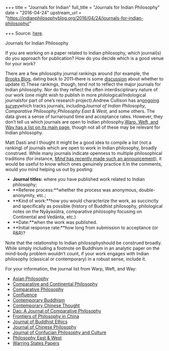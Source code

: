 +++
title = "Journals for Indian"
full_title = "Journals for Indian Philosophy"
date = "2016-04-24"
upstream_url = "https://indianphilosophyblog.org/2016/04/24/journals-for-indian-philosophy/"

+++
Source: [here](https://indianphilosophyblog.org/2016/04/24/journals-for-indian-philosophy/).

Journals for Indian Philosophy

If you are working on a paper related to Indian philosophy, which
journal(s) do you approach for publication? How do you decide which is a
good venue for your work?

There are a few philosophy journal rankings around (for example, the
[Brooks
Blog](http://the-brooks-blog.blogspot.sg/2011/09/journal-rankings-for-philosophy_29.html),
dating back to 2011–there is some
[discussion](http://dailynous.com/2015/08/03/journal-rankings-useful-guest-post-by-thom-brooks/)
about whether to update it).These rankings, though, tend not to reflect
the major journals for Indian philosophy. Nor do they reflect the often
interdisciplinary nature of our work (one might wish to publish in more
philological/Indological journalsfor part of one’s research
project).Andrew Cullison has an[ongoing
survey](http://www.andrewcullison.com/journal-surveys/)which tracks
journals, including*Journal of Indian Philosophy, Comparative
Philosophy,Philosophy East & West,* and some others. The data gives a
sense of turnaround time and acceptance rates. However, they don’t tell
us which journals are open to Indian philosophy.[Warp, Weft, and Way
has a list on its main page](http://warpweftandway.com), though not all
of these may be relevant for Indian philosophy.

Matt Dasti and I thought it might be a good idea to compile a list (not
a ranking) of journals which are open to work in Indian philosophy,
broadly construed. While many journals indicate openness to multiple
philosophical traditions (for instance, [*Mind* has recently made such
an
announcement](http://dailynous.com/2016/04/19/prominent-philosophy-journal-broadens-scope/)),
it would be useful to know which ones genuinely practice it.In the
comments, would you mind helping us out by posting:

-   **Journal titles:** where you have published work related to Indian
    philosophy;
-   **Referee process:**whether the process was anonymous,
    double-anonymity, etc.;
-   **Kind of work:**how you would characterize the work, as succinctly
    and specifically as possible (history of Buddhist philosophy,
    philological notes on the Nyāyasūtra, comparative philosophy
    focusing on Continental and Vedānta, etc.)
-   **Date:**when the work was published.
-   **Initial response rate:**how long from submission to acceptance
    (or R&R)?

Note that the relationship to Indian philosophyshould be construed
broadly. While simply including a footnote on Buddhism in an analytic
paper on the mind-body problem wouldn’t count, if your work engages with
Indian philosophy (classical or contemporary) in a robust sense, include
it.

For your information, the journal list from Warp, Weft, and Way:

-   [Asian
    Philosophy](http://www.tandf.co.uk/journals/titles/09552367.asp)
-   [Comparative and Continental
    Philosophy](http://www.tandfonline.com/loi/yccp20#.VvKvWBIrKik)
-   [Comparative
    Philosophy](http://www.comparativephilosophy.org/index.php/ComparativePhilosophy/)
-   [Confluence](http://www.verlag-alber.de/e-journals/confluence/ "Online Journal of World Philosophies")
-   [Contemporary
    Buddhism](http://www.tandf.co.uk/journals/titles/14639947.asp)
-   [Contemporary Chinese
    Thought](http://www.tandfonline.com/loi/mcsp20#.VlCq0oRva-8)
-   [Dao: A Journal of Comparative
    Philosophy](http://phil.arts.cuhk.edu.hk/~Dao/)
-   [Frontiers of Philosophy in
    China](http://springerlink.com/content/119914/)
-   [Journal of Buddhist
    Ethics](http://blogs.dickinson.edu/buddhistethics/)
-   [Journal of Chinese
    Philosophy](http://www.wiley.com/bw/journal.asp?ref=0301-8121)
-   [Journal of Confucian Philosophy and
    Culture](http://ygmh.skku.edu/ygmh/menu3/sub_03_01.jsp)
-   [Philosophy East &
    West](http://www.uhpress.hawaii.edu/journals/pew/?db_name=uhpress)
-   [Warring States Papers](http://www.umass.edu/wsp/journal/index.html)


